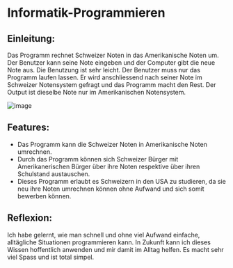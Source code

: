 # Informatik-Programmieren

## Einleitung: 
Das Programm rechnet Schweizer Noten in das Amerikanische Noten um. Der Benutzer kann seine Note eingeben und der Computer gibt die neue Note aus.
Die Benutzung ist sehr leicht. Der Benutzer muss nur das Programm laufen lassen. Er wird anschliessend nach seiner Note im Schweizer Notensystem gefragt und das Programm macht den Rest. Der Output ist dieselbe Note nur im Amerikanischen Notensystem.

![image](https://user-images.githubusercontent.com/96227764/146332936-6524e23d-23b5-4dd3-a2be-c22be61ad776.png)


## Features:

- Das Programm kann die Schweizer Noten in Amerikanische Noten umrechnen.
- Durch das Programm können sich Schweizer Bürger mit Amerikanerischen Bürger über ihre Noten respektive über ihren Schulstand austauschen.
- Dieses Programm erlaubt es Schweizern in den USA zu studieren, da sie neu ihre Noten umrechnen können ohne Aufwand und sich somit bewerben können.

## Reflexion:
Ich habe gelernt, wie man schnell und ohne viel Aufwand einfache, alltägliche Situationen programmieren kann. In Zukunft kann ich dieses Wissen hoffentlich anwenden und mir damit im Alltag helfen. Es macht sehr viel Spass und ist total simpel.
